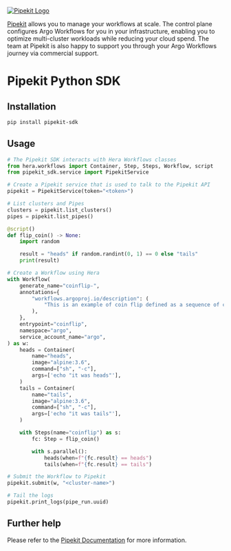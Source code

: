[![Pipekit Logo](https://helm.pipekit.io/assets/pipekit-logo.png)](https://pipekit.io)

[Pipekit](https://pipekit.io) allows you to manage your workflows at scale. The control plane configures Argo Workflows for you in your infrastructure, enabling you to optimize multi-cluster workloads while reducing your cloud spend.  The team at Pipekit is also happy to support you through your Argo Workflows journey via commercial support.

# Pipekit Python SDK

## Installation

```bash
pip install pipekit-sdk
```

## Usage

```py
# The Pipekit SDK interacts with Hera Workflows classes
from hera.workflows import Container, Step, Steps, Workflow, script
from pipekit_sdk.service import PipekitService

# Create a Pipekit service that is used to talk to the Pipekit API
pipekit = PipekitService(token="<token>")

# List clusters and Pipes
clusters = pipekit.list_clusters()
pipes = pipekit.list_pipes()

@script()
def flip_coin() -> None:
    import random

    result = "heads" if random.randint(0, 1) == 0 else "tails"
    print(result)

# Create a Workflow using Hera
with Workflow(
    generate_name="coinflip-",
    annotations={
        "workflows.argoproj.io/description": (
            "This is an example of coin flip defined as a sequence of conditional steps."
        ),
    },
    entrypoint="coinflip",
    namespace="argo",
    service_account_name="argo",
) as w:
    heads = Container(
        name="heads",
        image="alpine:3.6",
        command=["sh", "-c"],
        args=['echo "it was heads"'],
    )
    tails = Container(
        name="tails",
        image="alpine:3.6",
        command=["sh", "-c"],
        args=['echo "it was tails"'],
    )

    with Steps(name="coinflip") as s:
        fc: Step = flip_coin()

        with s.parallel():
            heads(when=f"{fc.result} == heads")
            tails(when=f"{fc.result} == tails")

# Submit the Workflow to Pipekit
pipekit.submit(w, "<cluster-name>")

# Tail the logs
pipekit.print_logs(pipe_run.uuid)
```

## Further help
Please refer to the [Pipekit Documentation](https://docs.pipekit.io) for more information.
